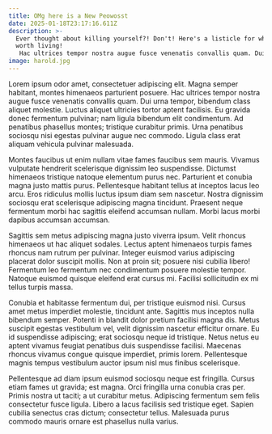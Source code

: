 ```yaml
---
title: OMg here is a New Peowosst
date: 2025-01-18T23:17:16.611Z
description: >-
  Ever thought about killing yourself?! Don't! Here's a listicle for why life is
  worth living!
   Hac ultrices tempor nostra augue fusce venenatis convallis quam. Dui urna tempor, bibendum class aliquet molestie. Luctus aliquet ultricies tortor aptent facilisis. Eu gravida donec fermentum pulvinar; nam ligula bibendum elit condimentum. Ad penatibus phasellus montes; tristique curabitur primis. Urna penatibus sociosqu nisi egestas pulvinar augue nec commodo. Ligula class erat aliquam vehicula pulvinar malesuada.
image: harold.jpg
---
```

Lorem ipsum odor amet, consectetuer adipiscing elit. Magna semper habitant, montes himenaeos parturient posuere. Hac ultrices tempor nostra augue fusce venenatis convallis quam. Dui urna tempor, bibendum class aliquet molestie. Luctus aliquet ultricies tortor aptent facilisis. Eu gravida donec fermentum pulvinar; nam ligula bibendum elit condimentum. Ad penatibus phasellus montes; tristique curabitur primis. Urna penatibus sociosqu nisi egestas pulvinar augue nec commodo. Ligula class erat aliquam vehicula pulvinar malesuada.



Montes faucibus ut enim nullam vitae fames faucibus sem mauris. Vivamus vulputate hendrerit scelerisque dignissim leo suspendisse. Dictumst himenaeos tristique natoque elementum purus nec. Parturient et conubia magna justo mattis purus. Pellentesque habitant tellus at inceptos lacus leo arcu. Eros ridiculus mollis luctus ipsum diam sem nascetur. Nostra dignissim sociosqu erat scelerisque adipiscing magna tincidunt. Praesent neque fermentum morbi hac sagittis eleifend accumsan nullam. Morbi lacus morbi dapibus accumsan accumsan.



Sagittis sem metus adipiscing magna justo viverra ipsum. Velit rhoncus himenaeos ut hac aliquet sodales. Lectus aptent himenaeos turpis fames rhoncus nam rutrum per pulvinar. Integer euismod varius adipiscing placerat dolor suscipit mollis. Non at proin sit; posuere nisi cubilia libero! Fermentum leo fermentum nec condimentum posuere molestie tempor. Natoque euismod quisque eleifend erat cursus mi. Facilisi sollicitudin ex mi tellus turpis massa.



Conubia et habitasse fermentum dui, per tristique euismod nisi. Cursus amet metus imperdiet molestie, tincidunt ante. Sagittis mus inceptos nulla bibendum semper. Potenti in blandit dolor pretium facilisi magna dis. Metus suscipit egestas vestibulum vel, velit dignissim nascetur efficitur ornare. Eu id suspendisse adipiscing; erat sociosqu neque id tristique. Netus netus eu aptent vivamus feugiat penatibus duis suspendisse facilisi. Maecenas rhoncus vivamus congue quisque imperdiet, primis lorem. Pellentesque magnis tempus vestibulum auctor ipsum nisl mus finibus scelerisque.



Pellentesque ad diam ipsum euismod sociosqu neque est fringilla. Cursus etiam fames ut gravida; est magna. Orci fringilla urna conubia cras per. Primis nostra ut taciti; a ut curabitur metus. Adipiscing fermentum sem felis consectetur fusce ligula. Libero a lacus facilisis sed tristique eget. Sapien cubilia senectus cras dictum; consectetur tellus. Malesuada purus commodo mauris ornare est phasellus nulla varius.